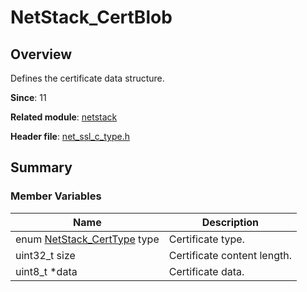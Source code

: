# NetStack_CertBlob

## Overview

Defines the certificate data structure.

**Since**: 11

**Related module**: [netstack](capi-netstack.md)

**Header file**: [net_ssl_c_type.h](capi-net-ssl-c-type-h.md)

## Summary

### Member Variables

| Name                                                                       | Description|
|---------------------------------------------------------------------------| -- |
| enum [NetStack_CertType](capi-net-ssl-c-type-h.md#netstack_certtype) type | Certificate type.|
| uint32_t size                                                             | Certificate content length.|
| uint8_t *data                                                             | Certificate data.|
